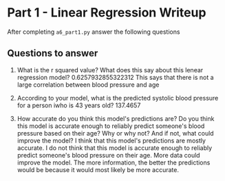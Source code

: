 # Part 1 - Linear Regression Writeup

After completing `a6_part1.py` answer the following questions

## Questions to answer

1. What is the r squared value?  What does this say about this lenear regression model?
0.6257932855322312 
This says that there is not a large correlation between blood pressure and age

2. According to your model, what is the predicted systolic blood pressure for a person iwho is 43 years old?
137.4657

3. How accurate do you think this model's predictions are?  Do you think this model is accurate enough to reliably predict someone's blood pressure based on their age?  Why or why not?  And if not, what could improve the model?
I think that this model's predictions are mostly accurate. I do not think that this model is accurate enough to reliably predict someone's blood pressure on their age. More data could improve the model. The more information, the better the predictions would be because it would most likely be more accurate.
